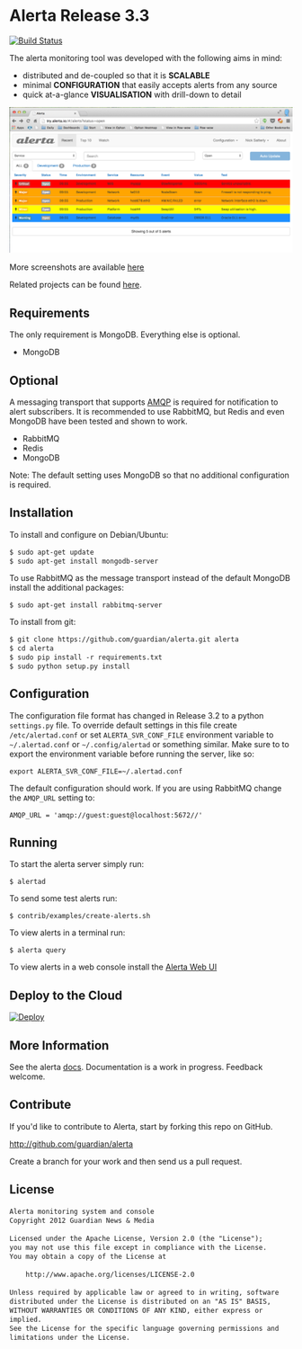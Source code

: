 Alerta Release 3.3
==================

[![Build Status](https://travis-ci.org/satterly/alerta.png)](https://travis-ci.org/satterly/alerta)

The alerta monitoring tool was developed with the following aims in mind:

*   distributed and de-coupled so that it is **SCALABLE**
*   minimal **CONFIGURATION** that easily accepts alerts from any source
*   quick at-a-glance **VISUALISATION** with drill-down to detail

![console](/docs/images/alert-list-rel32.png?raw=true)

More screenshots are available [here](/docs/images/)

Related projects can be found [here][1].

Requirements
------------

The only requirement is MongoDB. Everything else is optional.

- MongoDB

Optional
--------

A messaging transport that supports [AMQP][2] is required for notification to alert subscribers. It is recommended to use RabbitMQ, but Redis and even MongoDB have been tested and shown to work.

- RabbitMQ
- Redis
- MongoDB

Note: The default setting uses MongoDB so that no additional configuration is required.

Installation
------------

To install and configure on Debian/Ubuntu:

```
$ sudo apt-get update
$ sudo apt-get install mongodb-server
```

To use RabbitMQ as the message transport instead of the default MongoDB install the additional packages:

```
$ sudo apt-get install rabbitmq-server
```

To install from git:

```
$ git clone https://github.com/guardian/alerta.git alerta
$ cd alerta
$ sudo pip install -r requirements.txt
$ sudo python setup.py install
```

Configuration
-------------

The configuration file format has changed in Release 3.2 to a python `settings.py` file. To override default settings in this file create `/etc/alertad.conf` or set `ALERTA_SVR_CONF_FILE` environment variable to `~/.alertad.conf` or `~/.config/alertad` or something similar. Make sure to to export the environment variable before running the server, like so:

```
export ALERTA_SVR_CONF_FILE=~/.alertad.conf
```

The default configuration should work. If you are using RabbitMQ change the `AMQP_URL` setting to:

```
AMQP_URL = 'amqp://guest:guest@localhost:5672//'
```

Running
-------

To start the alerta server simply run:

```
$ alertad
```

To send some test alerts run:

```
$ contrib/examples/create-alerts.sh
```

To view alerts in a terminal run:

```
$ alerta query
```

To view alerts in a web console install the [Alerta Web UI][3]

Deploy to the Cloud
-------------------

[![Deploy](https://www.herokucdn.com/deploy/button.png)](https://heroku.com/deploy)

More Information
----------------

See the alerta [docs][4]. Documentation is a work in progress. Feedback welcome.

Contribute
----------

If you'd like to contribute to Alerta, start by forking this repo on GitHub.

http://github.com/guardian/alerta

Create a branch for your work and then send us a pull request.

License
-------

    Alerta monitoring system and console
    Copyright 2012 Guardian News & Media

    Licensed under the Apache License, Version 2.0 (the "License");
    you may not use this file except in compliance with the License.
    You may obtain a copy of the License at

        http://www.apache.org/licenses/LICENSE-2.0

    Unless required by applicable law or agreed to in writing, software
    distributed under the License is distributed on an "AS IS" BASIS,
    WITHOUT WARRANTIES OR CONDITIONS OF ANY KIND, either express or implied.
    See the License for the specific language governing permissions and
    limitations under the License.

[1]: <https://github.com/alerta/> "Alerta GitHub Repo"
[2]: <http://kombu.readthedocs.org/en/latest/userguide/connections.html#amqp-transports> "Kombu Transports"
[3]: <https://github.com/alerta/angular-alerta-webui> "Alerta Web UI"
[4]: <http://docs.alerta.io/> "Alerta Documentation"

